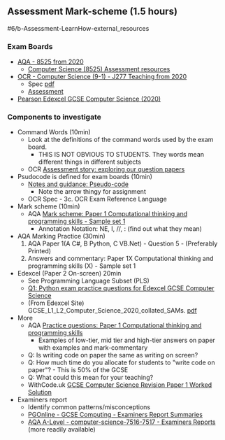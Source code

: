 Assessment  Mark-scheme (1.5 hours)
-----------------------

#6/b-Assessment-LearnHow-external_resources

### Exam Boards
* [AQA - 8525 from 2020](https://www.aqa.org.uk/subjects/computer-science-and-it/gcse/computer-science-8525)
    * [Computer Science (8525) Assessment resources](https://www.aqa.org.uk/subjects/computer-science-and-it/gcse/computer-science-8525/assessment-resources)
* [OCR - Computer Science (9-1) - J277 Teaching from 2020](https://www.ocr.org.uk/qualifications/gcse/computer-science-j277-from-2020/)
    * Spec [pdf](https://www.ocr.org.uk/Images/558027-specification-gcse-computer-science-j277.pdf)
    * [Assessment](https://www.ocr.org.uk/qualifications/gcse/computer-science-j277-from-2020/assessment/)
* [Pearson Edexcel GCSE Computer Science (2020)](https://qualifications.pearson.com/en/qualifications/edexcel-gcses/computer-science-2020.coursematerials.html)


### Components to investigate
* Command Words (10min)
    * Look at the definitions of the command words used by the exam board.
        * THIS IS NOT OBVIOUS TO STUDENTS. They words mean different things in different subjects
    * OCR [Assessment story: exploring our question papers](https://www.ocr.org.uk/Images/562109-assessment-story-exploring-our-question-papers.pdf)
* Psudocode is defined for exam boards (10min)
    * [Notes and guidance: Pseudo-code](https://filestore.aqa.org.uk/resources/computing/AQA-8525-NG-PC.PDF)
        * Note the arrow thingy for assignment
    * OCR Spec - 3c. OCR Exam Reference Language
* Mark scheme (10min)
    * AQA [Mark scheme: Paper 1 Computational thinking and programming skills - Sample set 1](https://filestore.aqa.org.uk/resources/computing/AQA-85251-SMS-S1.PDF)
        * Annotation Notation: NE, I, //, : (find out what they mean)
* AQA Marking Practice (30min)
    1. AQA Paper 1(A C#, B Python, C VB.Net) - Question 5 - (Preferably Printed)
    2. Answers and commentary: Paper 1X Computational thinking and programming skills (X) - Sample set 1
* Edexcel (Paper 2 On-screen) 20min
    * See Programming Language Subset (PLS)
    * [Q1: Python exam practice questions for Edexcel GCSE Computer Science](https://blog.withcode.uk/2022/03/q1-python-exam-practice-questions-for-edexcel-gcse-computer-science/)
    * (From Edexcel Site) GCSE_L1_L2_Computer_Science_2020_collated_SAMs. [pdf](https://qualifications.pearson.com/content/dam/pdf/GCSE/Computer%20Science/2020/specification-and-sample-assessments/GCSE_L1_L2_Computer_Science_2020_collated_SAMs.pdf)
* More
    * AQA [Practice questions: Paper 1 Computational thinking and programming skills](https://filestore.aqa.org.uk/resources/computing/AQA-85251-PQ-S1.PDF)
        * Examples of low-tier, mid tier and high-tier answers on paper with examples and mark-commentary
    * Q: Is writing code on paper the same as writing on screen?
    * Q: How much time do you allocate for students to "write code on paper"? - This is 50% of the GCSE
    * Q: What could this mean for your teaching?
    * WithCode.uk [GCSE Computer Science Revision Paper 1 Worked Solution](https://blog.withcode.uk/gcse-computer-science-revision-paper-1-worked-solution/)
* Examiners report
    * Identify common patterns/misconceptions
    * [PGOnline - GCSE Computing - Examiners Report Summaries](https://www.pgonline.co.uk/landing/examiners-report-summaries/)
    * [AQA A-Level - computer-science-7516-7517 - Examiners Reports](https://www.aqa.org.uk/subjects/computer-science-and-it/as-and-a-level/computer-science-7516-7517/assessment-resources?f.Resource+type%7C6=Examiner+reports) (more readily available)
